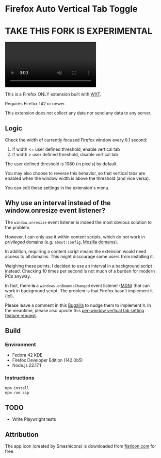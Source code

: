 # Firefox Auto Vertical Tab Toggle

# TAKE THIS FORK IS EXPERIMENTAL 

<video src="https://github.com/user-attachments/assets/cc06ef4b-3996-448d-827a-85216857767d"  controls></video>

This is a Firefox ONLY extension built with [WXT](https://wxt.dev/).

Requires Firefox 142 or newer.

This extension does not collect any data nor send any data to any server.

## Logic

Check the width of currently focused Firefox window every 0.1 second:

1. If width <= user defined threshold, enable vertical tab
2. If width > user defined threshold, disable vertical tab

The user defined threshold is 1080 (in pixels) by default.

You may also choose to reverse this behavior, so that vertical tabs are enabled when the window width is above the threshold (and vice versa).

You can edit these settings in the extension's menu.

## Why use an interval instead of the window.onresize event listener?

The `window.onresize` event listener is indeed the most obvious solution to the problem.

However, I can only use it within content scripts, which do not work in *privileged* domains (e.g. `about:config`, [Mozilla domains](https://developer.mozilla.org/en-US/docs/Mozilla/Add-ons/WebExtensions/Content_scripts#restricted_domains)).

In addition, requiring a content script means the extension would need access to all domains. This might discourage some users from installing it.

Weighing these points, I decided to use an interval in a background script instead. Checking 10 times per second is not much of a burden for modern PCs anyway.

In fact, there **is** a `windows.onBoundsChanged` event listener ([MDN](https://developer.mozilla.org/en-US/docs/Mozilla/Add-ons/WebExtensions/API/windows/onBoundsChanged)) that can work in background script. The problem is that Firefox hasn't implement it (lol).

Please leave a comment in this [Bugzilla](https://bugzilla.mozilla.org/show_bug.cgi?id=1762975) to nudge them to implement it. In the meantime, please also upvote this [per-window vertical tab setting feature request](https://connect.mozilla.org/t5/ideas/vertical-tabs-per-window/idi-p/94064).

## Build

### Environment

- Fedora 42 KDE
- Firefox Developer Edition (142.0b5)
- Node.js 22.17.1

### Instructions

```bash
npm install
npm run zip
```

## TODO

- Write Playwright tests

## Attribution

The app icon (created by Smashicons) is downloaded from [flaticon.com](https://www.flaticon.com/free-icon/network_660484) for free.
